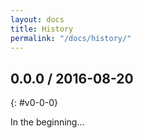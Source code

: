 ```yaml
---
layout: docs
title: History
permalink: "/docs/history/"
---
```


## 0.0.0 / 2016-08-20
{: #v0-0-0}

In the beginning...

